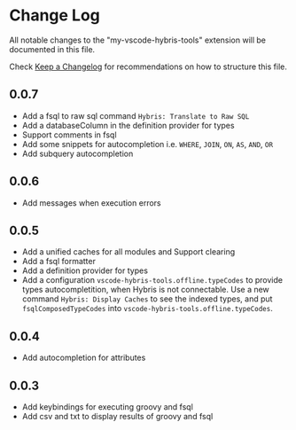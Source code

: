 # Change Log

All notable changes to the "my-vscode-hybris-tools" extension will be documented in this file.

Check [Keep a Changelog](http://keepachangelog.com/) for recommendations on how to structure this file.

## 0.0.7

- Add a fsql to raw sql command `Hybris: Translate to Raw SQL`
- Add a databaseColumn in the definition provider for types
- Support comments in fsql
- Add some snippets for autocompletion i.e. `WHERE`, `JOIN`, `ON`, `AS`, `AND`, `OR`
- Add subquery autocompletion

## 0.0.6

- Add messages when execution errors

## 0.0.5

- Add a unified caches for all modules and Support clearing
- Add a fsql formatter
- Add a definition provider for types
- Add a configuration `vscode-hybris-tools.offline.typeCodes` to provide types autocompletition, when Hybris is not connectable.
  Use a new command `Hybris: Display Caches` to see the indexed types, and put `fsqlComposedTypeCodes` into `vscode-hybris-tools.offline.typeCodes`.

## 0.0.4

- Add autocompletion for attributes

## 0.0.3

- Add keybindings for executing groovy and fsql
- Add csv and txt to display results of groovy and fsql